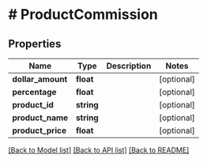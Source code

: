 # # ProductCommission

## Properties

Name | Type | Description | Notes
------------ | ------------- | ------------- | -------------
**dollar_amount** | **float** |  | [optional]
**percentage** | **float** |  | [optional]
**product_id** | **string** |  | [optional]
**product_name** | **string** |  | [optional]
**product_price** | **float** |  | [optional]

[[Back to Model list]](../../README.md#models) [[Back to API list]](../../README.md#endpoints) [[Back to README]](../../README.md)
